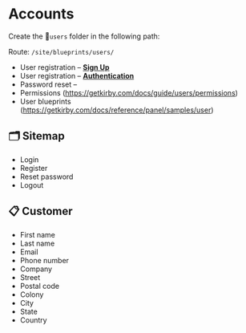# Accounts
Create the 📁`users` folder in the following path:

Route: `/site/blueprints/users/`

* User registration – [**Sign Up**](https://getkirby.com/docs/cookbook/forms/user-registration)
* User registration – [**Authentication**](https://getkirby.com/docs/reference/system/options/auth)
* Password reset – []()
* Permissions (https://getkirby.com/docs/guide/users/permissions)
* User blueprints (https://getkirby.com/docs/reference/panel/samples/user)

## 🗂 Sitemap
- Login
- Register
- Reset password
- Logout

## 📋 Customer
- First name
- Last name
- Email
- Phone number
- Company
- Street
- Postal code
- Colony
- City
- State
- Country
